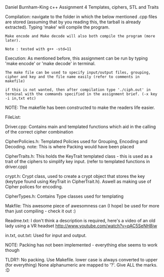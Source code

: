 Daniel Burnham-King
c++ Assignment 4
Templates, ciphers, STL and Traits

Compilation:
	navigate to the folder in which the below mentioned .cpp files are stored (assuming that by you reading this, the tarball is already extracted). Typing 'make' will compile the program.

	Make encode and Make decode will also both compile the program (more later).

	Note : tested with g++ -std=11

Execution: 
	As mentioned before, this assignment can be run by typing 'make encode' or 'make decode' in terminal.

	The make file can be used to specify input/output files, grouping, cipher and key and the file name easily (refer to comments in makefile)

	if this is not wanted, then after compilation type './ciph.out' in terminal with the commands specified in the assignment brief. (-x key -i in,txt etc)

NOTE:
	The makefile has been constructed to make the readers life easier.

FileList:

Driver.cpp:
	Contains main and templated functions which aid in the calling of the correct cipher combination

CipherPolicies.h:
	Templated Policies used for Grouping, Encoding and Decoding.
	note: This is where Packing would have been placed

CipherTraits.h:
	This holds the KeyTrait templated class - this is used as a trait of the ciphers to simplify key input. (refer to templated functions in driver.cpp)

crypt.h:
	Crypt class, used to create a crypt object that stores the key (keytype found using KeyTrait in CipherTrait.h). Aswell as making use of Cipher polices for encoding.

CipherTypes.h:
	Contains Type classes used for templating

Makfile:
	This awesome piece of awesomness can (I hope) be used for more than just compiling - check it out :)

Readme.txt:
	I don't think a description is required, here's a video of an old lady using a VR headset http://www.youtube.com/watch?v=pAC5SeNH8jw

in.txt, out.txt:
	Used for input and output.

NOTE:
	Packing has not been implemented - everything else seems to work though

TLDR?:
	No packing.
	Use Makefile.
	lower case is always converted to upper (for everything)
	None alphanumeric are mapped to '?'.
	Give ALL the marks. :D
